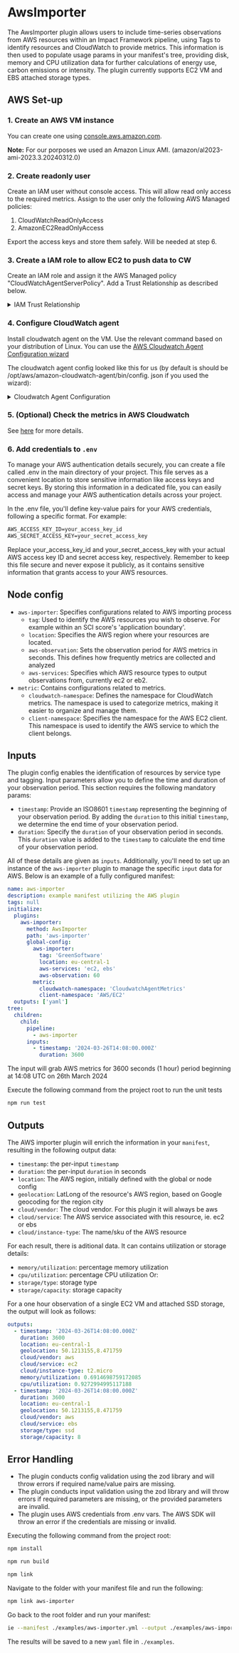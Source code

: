 # AwsImporter

The AwsImporter plugin allows users to include time-series observations from AWS resources within an Impact Framework pipeline, using Tags to identify resources and CloudWatch to provide metrics. This information is then used to populate usage params in your manifest's tree, providing disk, memory and CPU utilization data for further calculations of energy use, carbon emissions or intensity. The plugin currently supports EC2 VM and EBS attached storage types.

## AWS Set-up

### 1. Create an AWS VM instance
You can create one using [console.aws.amazon.com](https://console.aws.amazon.com/console/home).  <br/>

<b>Note:</b>
For our porposes we used an Amazon Linux AMI. (amazon/al2023-ami-2023.3.20240312.0)

### 2. Create readonly user

Create an IAM user without console access. This will allow read only access to the required metrics.
Assign to the user only the following AWS Managed policies:
1. CloudWatchReadOnlyAccess
2. AmazonEC2ReadOnlyAccess

Export the access keys and store them safely. Will be needed at step 6.

### 3. Create a IAM role to allow EC2 to push data to CW
Create an IAM role and assign it the AWS Managed policy "CloudWatchAgentServerPolicy". Add a Trust Relationship as described below.
<details>
<summary>IAM Trust Relationship</summary>
<br>

```json
{
    "Version": "2012-10-17",
    "Statement": [
        {
            "Sid": "",
            "Effect": "Allow",
            "Principal": {
                "Service": "ec2.amazonaws.com"
            },
            "Action": "sts:AssumeRole"
        }
    ]
}
```

</details>

### 4. Configure CloudWatch agent
Install cloudwatch agent on the VM. Use the relevant command based on your distribution of Linux. You can use the [AWS Cloudwatch Agent Configuration wizard](https://docs.aws.amazon.com/AmazonCloudWatch/latest/monitoring/create-cloudwatch-agent-configuration-file-wizard.html)

The cloudwatch agent config looked like this for us (by default is should be /opt/aws/amazon-cloudwatch-agent/bin/config. json if you used the wizard):
<details>
<summary>Cloudwatch Agent Configuration</summary>
<br>

```json
{
    "agent": {
        "metrics_collection_interval": 60,
        "run_as_user": "cwagent"
    },
    "metrics": {
        "namespace": "CloudwatchAgentMetrics",
        "append_dimensions": {
            "ImageId": "${aws:ImageId}",
            "InstanceId": "${aws:InstanceId}",
            "InstanceType": "${aws:InstanceType}"
        },
        "metrics_collected": {
            "cpu": {
                "measurement": [
                    "cpu_usage_user",
                    "cpu_usage_system"
                ],
                "metrics_collection_interval": 60,
                "totalcpu": true,
                "resources": [
                    "*"
                ]
            },
            "disk": {
                "measurement": [
                    "used_percent",
                    "free",
                    "used",
                    "total"
                ],
                "metrics_collection_interval": 60,
                "resources": [
                    "*"
                ]
            },
            "diskio": {
                "measurement": [
                    "io_time"
                ],
                "metrics_collection_interval": 60,
                "resources": [
                    "*"
                ]
            },
            "mem": {
                "measurement": [
                    "mem_used_percent",
                    "mem_available_percent"
                    "mem_total"
                ],
                "metrics_collection_interval": 60
            },
            "swap": {
                "measurement": [
                    "swap_used_percent"
                ],
                "metrics_collection_interval": 60
            }
        }
    }
}
```

</details>

### 5. (Optional) Check the metrics in AWS Cloudwatch

See [here](https://docs.aws.amazon.com/AmazonCloudWatch/latest/monitoring/PublishMetrics.html#ViewGraphs) for more details.

### 6. Add credentials to `.env`

To manage your AWS authentication details securely, you can create a file called .env in the main directory of your project. This file serves as a convenient location to store sensitive information like access keys and secret keys. By storing this information in a dedicated file, you can easily access and manage your AWS authentication details across your project.

In the .env file, you'll define key-value pairs for your AWS credentials, following a specific format. For example:

```txt
AWS_ACCESS_KEY_ID=your_access_key_id
AWS_SECRET_ACCESS_KEY=your_secret_access_key
```

Replace your_access_key_id and your_secret_access_key with your actual AWS access key ID and secret access key, respectively. Remember to keep this file secure and never expose it publicly, as it contains sensitive information that grants access to your AWS resources.


## Node config

- `aws-importer`: Specifies configurations related to AWS importing process
    - `tag`: Used to identify the AWS resources you wish to observe. For example within an SCI score's 'application boundary'.
    - `location`: Specifies the AWS region where your resources are located.
    - `aws-observation`: Sets the observation period for AWS metrics in seconds. This defines how frequently metrics are collected and analyzed
    - `aws-services`: Specifies which AWS resource types to output observations from, currently ec2 or eb2.
- `metric`: Contains configurations related to metrics.
    - `cloudwatch-namespace`: Defines the namespace for CloudWatch metrics. The namespace is used to categorize metrics, making it easier to organize and manage them.
    - `client-namespace`: Specifies the namespace for the AWS EC2 client. This namespace is used to identify the AWS service to which the client belongs.

## Inputs

The plugin config enables the identification of resources by service type and tagging. Input parameters allow you to define the time and duration of your observation period. This section requires the following mandatory params:

- `timestamp`: Provide an ISO8601 `timestamp` representing the beginning of your observation period. By adding the `duration` to this initial `timestamp`, we determine the end time of your observation period.
- `duration`: Specify the `duration` of your observation period in seconds. This `duration` value is added to the `timestamp` to calculate the end time of your observation period.

All of these details are given as `inputs`. Additionally, you'll need to set up an instance of the `aws-importer` plugin to manage the specific `input` data for AWS. Below is an example of a fully configured manifest:

```yaml
name: aws-importer
description: example manifest utilizing the AWS plugin
tags: null
initialize:
  plugins:
    aws-importer:
      method: AwsImporter
      path: 'aws-importer'
      global-config:
        aws-importer:
          tag: 'GreenSoftware'
          location: eu-central-1
          aws-services: 'ec2, ebs'
          aws-observation: 60
        metric:
          cloudwatch-namespace: 'CloudwatchAgentMetrics'
          client-namespace: 'AWS/EC2'
  outputs: ['yaml']
tree:
  children:
    child:
      pipeline:
        - aws-importer
      inputs:
        - timestamp: '2024-03-26T14:08:00.000Z'
          duration: 3600
```

The input will grab AWS metrics for 3600 seconds (1 hour) period beginning at 14:08 UTC on 26th March 2024

Execute the following command from the project root to run the unit tests
```sh
npm run test
```

## Outputs

The AWS importer plugin will enrich the information in your `manifest`, resulting in the following output data:

- `timestamp`: the per-input `timestamp`
- `duration`: the per-input `duration` in seconds
- `location`: The AWS region, initially defined with the global or node config
- `geolocation`: LatLong of the resource's AWS region, based on Google geocoding for the region city
- `cloud/vendor`: The cloud vendor. For this plugin it will always be aws
- `cloud/service`: The AWS service associated with this resource, ie. ec2 or ebs
- `cloud/instance-type`: The name/sku of the AWS resource

For each result, there is aditional data. It can contains utilization or storage details:

- `memory/utilization`: percentage memory utilization
- `cpu/utilization`: percentage CPU utilization
  Or:
- `storage/type`: storage type
- `storage/capacity`: storage capacity

For a one hour observation of a single EC2 VM and attached SSD storage, the output will look as follows:

```yaml
outputs:
  - timestamp: '2024-03-26T14:08:00.000Z'
    duration: 3600
    location: eu-central-1
    geolocation: 50.1213155,8.471759
    cloud/vendor: aws
    cloud/service: ec2
    cloud/instance-type: t2.micro
    memory/utilization: 0.6914698759172085
    cpu/utilization: 0.9272994995117188
  - timestamp: '2024-03-26T14:08:00.000Z'
    duration: 3600
    location: eu-central-1
    geolocation: 50.1213155,8.471759
    cloud/vendor: aws
    cloud/service: ebs
    storage/type: ssd
    storage/capacity: 8
```

## Error Handling
- The plugin conducts config validation using the zod library and will throw errors if required name/value pairs are missing.
- The plugin conducts input validation using the zod library and will throw errors if required parameters are missing, or the provided parameters are invalid.
- The plugin uses AWS credentials from .env vars. The AWS SDK will throw an error if the credentials are missing or invalid.


Executing the following command from the project root:

```sh
npm install

npm run build

npm link
```

Navigate to the folder with your manifest file and run the following:
```sh
npm link aws-importer
```

Go back to the root folder and run your manifest:
```sh
ie --manifest ./examples/aws-importer.yml --output ./examples/aws-importer-computed.yml
```

The results will be saved to a new `yaml` file in `./examples`.
